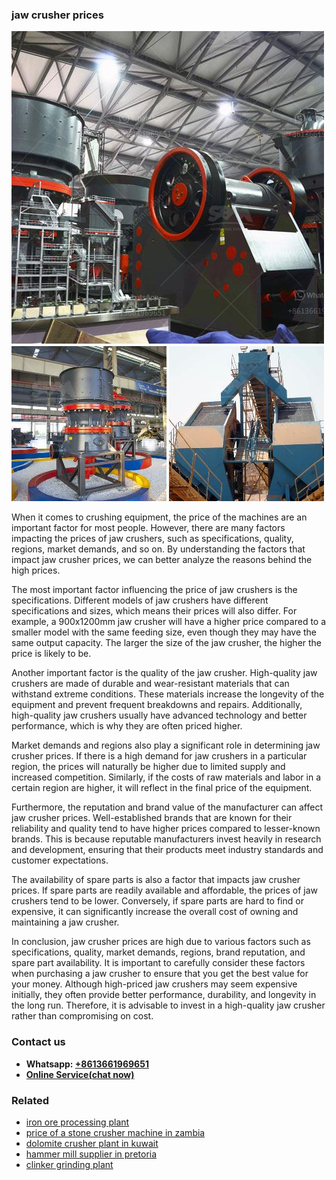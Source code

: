 <h3>jaw crusher prices</h3><img src='1706766845.jpg' alt=''><p>When it comes to crushing equipment, the price of the machines are an important factor for most people. However, there are many factors impacting the prices of jaw crushers, such as specifications, quality, regions, market demands, and so on. By understanding the factors that impact jaw crusher prices, we can better analyze the reasons behind the high prices.</p><p>The most important factor influencing the price of jaw crushers is the specifications. Different models of jaw crushers have different specifications and sizes, which means their prices will also differ. For example, a 900x1200mm jaw crusher will have a higher price compared to a smaller model with the same feeding size, even though they may have the same output capacity. The larger the size of the jaw crusher, the higher the price is likely to be.</p><p>Another important factor is the quality of the jaw crusher. High-quality jaw crushers are made of durable and wear-resistant materials that can withstand extreme conditions. These materials increase the longevity of the equipment and prevent frequent breakdowns and repairs. Additionally, high-quality jaw crushers usually have advanced technology and better performance, which is why they are often priced higher.</p><p>Market demands and regions also play a significant role in determining jaw crusher prices. If there is a high demand for jaw crushers in a particular region, the prices will naturally be higher due to limited supply and increased competition. Similarly, if the costs of raw materials and labor in a certain region are higher, it will reflect in the final price of the equipment.</p><p>Furthermore, the reputation and brand value of the manufacturer can affect jaw crusher prices. Well-established brands that are known for their reliability and quality tend to have higher prices compared to lesser-known brands. This is because reputable manufacturers invest heavily in research and development, ensuring that their products meet industry standards and customer expectations.</p><p>The availability of spare parts is also a factor that impacts jaw crusher prices. If spare parts are readily available and affordable, the prices of jaw crushers tend to be lower. Conversely, if spare parts are hard to find or expensive, it can significantly increase the overall cost of owning and maintaining a jaw crusher.</p><p>In conclusion, jaw crusher prices are high due to various factors such as specifications, quality, market demands, regions, brand reputation, and spare part availability. It is important to carefully consider these factors when purchasing a jaw crusher to ensure that you get the best value for your money. Although high-priced jaw crushers may seem expensive initially, they often provide better performance, durability, and longevity in the long run. Therefore, it is advisable to invest in a high-quality jaw crusher rather than compromising on cost.</p><h3>Contact us</h3><ul><li><strong>Whatsapp:&nbsp;<a href="https://wa.me/8613661969651">+8613661969651</a></strong></li><li><a href="https://swt.shibang-china.com/?git&amp;zhl&amp;jaw crusher prices"><strong>Online Service(chat now)</strong></a></li></ul><h3>Related</h3><ul><li><a href='iron ore processing plant.md'>iron ore processing plant</a></li><li><a href='price of a stone crusher machine in zambia.md'>price of a stone crusher machine in zambia</a></li><li><a href='dolomite crusher plant in kuwait.md'>dolomite crusher plant in kuwait</a></li><li><a href='hammer mill supplier in pretoria.md'>hammer mill supplier in pretoria</a></li><li><a href='clinker grinding plant.md'>clinker grinding plant</a></li></ul>